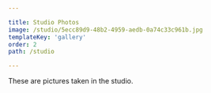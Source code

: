 ```yaml
---

title: Studio Photos
image: /studio/5ecc89d9-48b2-4959-aedb-0a74c33c961b.jpg
templateKey: 'gallery'
order: 2
path: /studio

---
```


These are pictures taken in the studio.